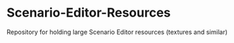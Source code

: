 # Scenario-Editor-Resources
Repository for holding large Scenario Editor resources (textures and similar)
